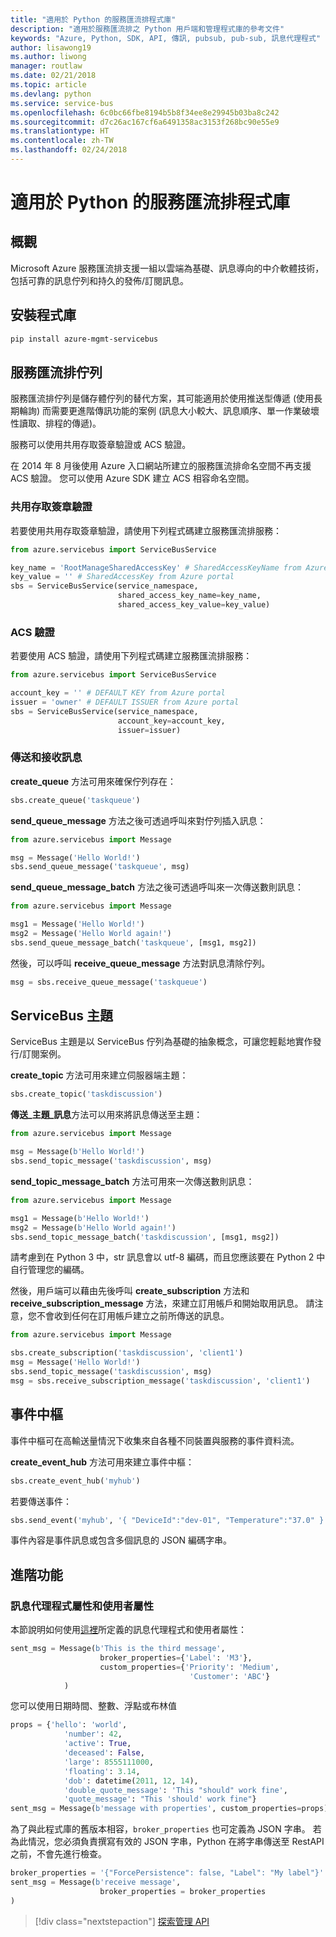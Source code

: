 ```yaml
---
title: "適用於 Python 的服務匯流排程式庫"
description: "適用於服務匯流排之 Python 用戶端和管理程式庫的參考文件"
keywords: "Azure, Python, SDK, API, 傳訊, pubsub, pub-sub, 訊息代理程式"
author: lisawong19
ms.author: liwong
manager: routlaw
ms.date: 02/21/2018
ms.topic: article
ms.devlang: python
ms.service: service-bus
ms.openlocfilehash: 6c0bc66fbe8194b5b8f34ee8e29945b03ba8c242
ms.sourcegitcommit: d7c26ac167cf6a6491358ac3153f268bc90e55e9
ms.translationtype: HT
ms.contentlocale: zh-TW
ms.lasthandoff: 02/24/2018
---
```

# <a name="service-bus-libraries-for-python"></a>適用於 Python 的服務匯流排程式庫

## <a name="overview"></a>概觀

Microsoft Azure 服務匯流排支援一組以雲端為基礎、訊息導向的中介軟體技術，包括可靠的訊息佇列和持久的發佈/訂閱訊息。 

## <a name="install-the-libraries"></a>安裝程式庫
```bash
pip install azure-mgmt-servicebus
```

## <a name="servicebus-queues"></a>服務匯流排佇列
服務匯流排佇列是儲存體佇列的替代方案，其可能適用於使用推送型傳遞 (使用長期輪詢) 而需要更進階傳訊功能的案例 (訊息大小較大、訊息順序、單一作業破壞性讀取、排程的傳遞)。

服務可以使用共用存取簽章驗證或 ACS 驗證。

在 2014 年 8 月後使用 Azure 入口網站所建立的服務匯流排命名空間不再支援 ACS 驗證。 您可以使用 Azure SDK 建立 ACS 相容命名空間。

### <a name="shared-access-signature-authentication"></a>共用存取簽章驗證

若要使用共用存取簽章驗證，請使用下列程式碼建立服務匯流排服務：

```python
from azure.servicebus import ServiceBusService

key_name = 'RootManageSharedAccessKey' # SharedAccessKeyName from Azure portal
key_value = '' # SharedAccessKey from Azure portal
sbs = ServiceBusService(service_namespace,
                        shared_access_key_name=key_name,
                        shared_access_key_value=key_value)
```

### <a name="acs-authentication"></a>ACS 驗證

若要使用 ACS 驗證，請使用下列程式碼建立服務匯流排服務：

```python
from azure.servicebus import ServiceBusService

account_key = '' # DEFAULT KEY from Azure portal
issuer = 'owner' # DEFAULT ISSUER from Azure portal
sbs = ServiceBusService(service_namespace,
                        account_key=account_key,
                        issuer=issuer)
```
### <a name="sending-and-receiving-messages"></a>傳送和接收訊息

**create\_queue** 方法可用來確保佇列存在：

```python
sbs.create_queue('taskqueue')
```
**send\_queue\_message** 方法之後可透過呼叫來對佇列插入訊息：

```python
from azure.servicebus import Message

msg = Message('Hello World!')
sbs.send_queue_message('taskqueue', msg)
```
**send\_queue\_message_batch** 方法之後可透過呼叫來一次傳送數則訊息：

```python
from azure.servicebus import Message

msg1 = Message('Hello World!')
msg2 = Message('Hello World again!')
sbs.send_queue_message_batch('taskqueue', [msg1, msg2])
```
然後，可以呼叫 **receive\_queue\_message** 方法對訊息清除佇列。

```python
msg = sbs.receive_queue_message('taskqueue')
```

## <a name="servicebus-topics"></a>ServiceBus 主題

ServiceBus 主題是以 ServiceBus 佇列為基礎的抽象概念，可讓您輕鬆地實作發行/訂閱案例。

**create\_topic** 方法可用來建立伺服器端主題：

```python
sbs.create_topic('taskdiscussion')
```
**傳送\_主題\_訊息**方法可以用來將訊息傳送至主題：

```python
from azure.servicebus import Message

msg = Message(b'Hello World!')
sbs.send_topic_message('taskdiscussion', msg)
```

**send\_topic\_message_batch** 方法可用來一次傳送數則訊息：

```python
from azure.servicebus import Message

msg1 = Message(b'Hello World!')
msg2 = Message(b'Hello World again!')
sbs.send_topic_message_batch('taskdiscussion', [msg1, msg2])
```

請考慮到在 Python 3 中，str 訊息會以 utf-8 編碼，而且您應該要在 Python 2 中自行管理您的編碼。

然後，用戶端可以藉由先後呼叫 **create\_subscription** 方法和 **receive\_subscription\_message** 方法，來建立訂用帳戶和開始取用訊息。 請注意，您不會收到任何在訂用帳戶建立之前所傳送的訊息。

```python
from azure.servicebus import Message

sbs.create_subscription('taskdiscussion', 'client1')
msg = Message('Hello World!')
sbs.send_topic_message('taskdiscussion', msg)
msg = sbs.receive_subscription_message('taskdiscussion', 'client1')
```

## <a name="event-hub"></a>事件中樞

事件中樞可在高輸送量情況下收集來自各種不同裝置與服務的事件資料流。

**create\_event\_hub** 方法可用來建立事件中樞：

```python
sbs.create_event_hub('myhub')
```
若要傳送事件：

```python
sbs.send_event('myhub', '{ "DeviceId":"dev-01", "Temperature":"37.0" }')
```
事件內容是事件訊息或包含多個訊息的 JSON 編碼字串。

## <a name="advanced-features"></a>進階功能

### <a name="broker-properties-and-user-properties"></a>訊息代理程式屬性和使用者屬性

本節說明如何使用[這裡](https://docs.microsoft.com/rest/api/servicebus/message-headers-and-properties)所定義的訊息代理程式和使用者屬性：

```python
sent_msg = Message(b'This is the third message',
                    broker_properties={'Label': 'M3'},
                    custom_properties={'Priority': 'Medium',
                                        'Customer': 'ABC'}
            )
```
您可以使用日期時間、整數、浮點或布林值

```python
props = {'hello': 'world',
            'number': 42,
            'active': True,
            'deceased': False,
            'large': 8555111000,
            'floating': 3.14,
            'dob': datetime(2011, 12, 14),
            'double_quote_message': 'This "should" work fine',
            'quote_message': "This 'should' work fine"}
sent_msg = Message(b'message with properties', custom_properties=props)
```
為了與此程式庫的舊版本相容，`broker_properties` 也可定義為 JSON 字串。
若為此情況，您必須負責撰寫有效的 JSON 字串，Python 在將字串傳送至 RestAPI 之前，不會先進行檢查。

```python
broker_properties = '{"ForcePersistence": false, "Label": "My label"}'
sent_msg = Message(b'receive message',
                    broker_properties = broker_properties
)
```

> [!div class="nextstepaction"]
> [探索管理 API](/python/api/overview/azure/servicebus/management)